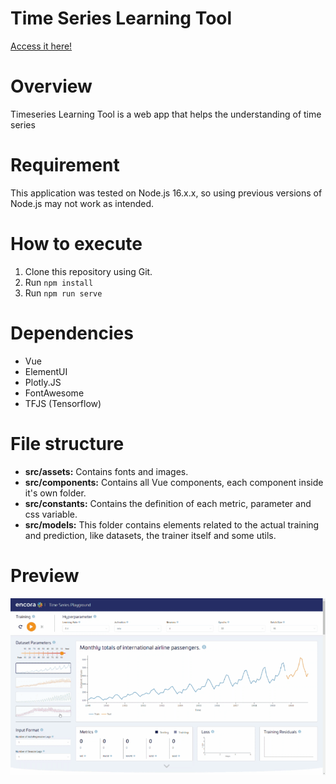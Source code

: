 # Time Series Learning Tool

[Access it here!](https://encoradigital.github.io/SAB-timeseries-playground/)

# Overview

Timeseries Learning Tool is a web app that helps the understanding of time series

# Requirement

This application was tested on Node.js 16.x.x, so using previous versions of Node.js may not work as intended. 

# How to execute

1. Clone this repository using Git.
2. Run ```npm install```
3. Run ```npm run serve```

# Dependencies

- Vue
- ElementUI
- Plotly.JS
- FontAwesome
- TFJS (Tensorflow)

# File structure

- **src/assets:** Contains fonts and images.
- **src/components:** Contains all Vue components, each component inside it's own folder.
- **src/constants:** Contains the definition of each metric, parameter and css variable.
- **src/models:** This folder contains elements related to the actual training and prediction, like datasets, the
  trainer itself and some utils.

# Preview

![image-preview](./preview.gif)
